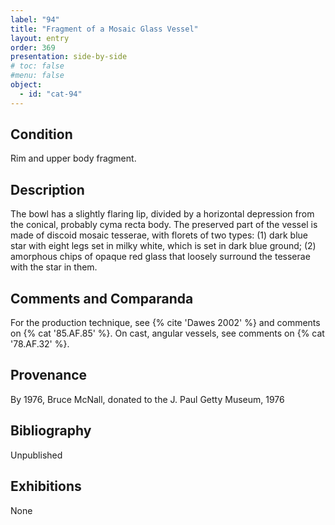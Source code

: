 ```yaml
---
label: "94"
title: "Fragment of a Mosaic Glass Vessel"
layout: entry
order: 369
presentation: side-by-side
# toc: false
#menu: false 
object:
  - id: "cat-94"
---
```


## Condition

Rim and upper body fragment.

## Description

The bowl has a slightly flaring lip, divided by a horizontal depression from the conical, probably cyma recta body. The preserved part of the vessel is made of discoid mosaic tesserae, with florets of two types: (1) dark blue star with eight legs set in milky white, which is set in dark blue ground; (2) amorphous chips of opaque red glass that loosely surround the tesserae with the star in them.

## Comments and Comparanda

For the production technique, see {% cite 'Dawes 2002' %} and comments on {% cat '85.AF.85' %}. On cast, angular vessels, see comments on {% cat '78.AF.32' %}.

## Provenance

By 1976, Bruce McNall, donated to the J. Paul Getty Museum, 1976

## Bibliography

Unpublished

## Exhibitions

None